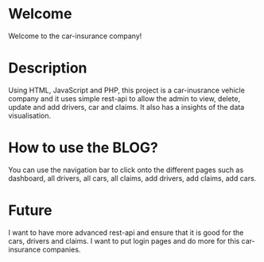 # Welcome
Welcome to the car-insurance company!

# Description

Using HTML, JavaScript and PHP, this project is a car-inusrance vehicle company and it uses simple rest-api to allow the admin to view, delete, update and add drivers, car and claims. It also has a insights of the data visualisation. 

# How to use the BLOG? 

You can use the navigation bar to click onto the different pages such as dashboard, all drivers, all cars, all claims, add drivers, add claims, add cars. 

# Future

I want to have more advanced rest-api and ensure that it is good for the cars, drivers and claims.  I want to put login pages and do more for this car-insurance companies. 
